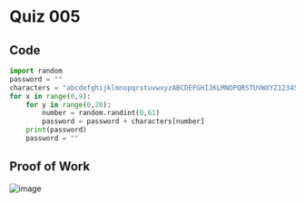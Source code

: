 # Quiz 005

## Code

```.py
import random
password = ""
characters = "abcdefghijklmnopqrstuvwxyzABCDEFGHIJKLMNOPQRSTUVWXYZ1234567890"
for x in range(0,9):
    for y in range(0,20):
        number = random.randint(0,61)
        password = password + characters[number]
    print(password)
    password = ""
```
## Proof of Work

![image](https://github.com/user-attachments/assets/16a951aa-3dbd-4a94-b820-4e9f50180951)
